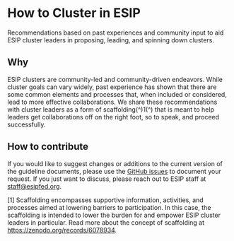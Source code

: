 # How to Cluster in ESIP
Recommendations based on past experiences and community input to aid ESIP cluster leaders in proposing, leading, and spinning down clusters.

## Why
ESIP clusters are community-led and community-driven endeavors. While cluster goals can vary widely, past experience has shown that there are some common elements and processes that, when included or considered, lead to more effective collaborations. We share these recommendations with cluster leaders as a form of scaffolding(^)1(^) that is meant to help leaders get collaborations off on the right foot, so to speak, and proceed successfully.

## How to contribute
If you would like to suggest changes or additions to the current version of the guideline documents, please use the [GitHub issues](https://github.com/megancarterorlando/howtocluster/issues) to document your request. If you  just want to discuss, please reach out to ESIP staff at staff@esipfed.org.

[1] Scaffolding encompasses supportive information, activities, and processes aimed at lowering barriers to participation. In this case, the scaffolding is intended to lower the burden for and empower ESIP cluster leaders in particular. Read more about the concept of scaffolding at https://zenodo.org/records/6078934.
